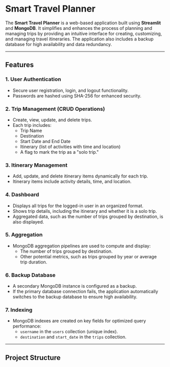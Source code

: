 # Smart Travel Planner

The **Smart Travel Planner** is a web-based application built using **Streamlit** and **MongoDB**. It simplifies and enhances the process of planning and managing trips by providing an intuitive interface for creating, customizing, and managing travel itineraries. The application also includes a backup database for high availability and data redundancy.

---

## Features

### 1. **User Authentication**
- Secure user registration, login, and logout functionality.
- Passwords are hashed using SHA-256 for enhanced security.

### 2. **Trip Management (CRUD Operations)**
- Create, view, update, and delete trips.
- Each trip includes:
  - Trip Name
  - Destination
  - Start Date and End Date
  - Itinerary (list of activities with time and location)
  - A flag to mark the trip as a "solo trip."

### 3. **Itinerary Management**
- Add, update, and delete itinerary items dynamically for each trip.
- Itinerary items include activity details, time, and location.

### 4. **Dashboard**
- Displays all trips for the logged-in user in an organized format.
- Shows trip details, including the itinerary and whether it is a solo trip.
- Aggregated data, such as the number of trips grouped by destination, is also displayed.

### 5. **Aggregation**
- MongoDB aggregation pipelines are used to compute and display:
  - The number of trips grouped by destination.
  - Other potential metrics, such as trips grouped by year or average trip duration.

### 6. **Backup Database**
- A secondary MongoDB instance is configured as a backup.
- If the primary database connection fails, the application automatically switches to the backup database to ensure high availability.

### 7. **Indexing**
- MongoDB indexes are created on key fields for optimized query performance:
  - `username` in the `users` collection (unique index).
  - `destination` and `start_date` in the `trips` collection.

---

## Project Structure
